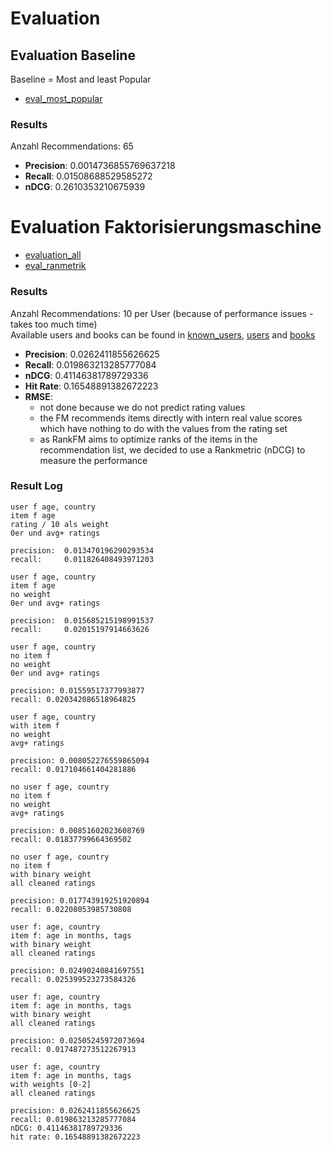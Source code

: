 # Evaluation

## Evaluation Baseline

Baseline = Most and least Popular

- [eval_most_popular](./eval_most_popular.ipynb)

### Results

Anzahl Recommendations: 65

- **Precision**: 0.0014736855769637218
- **Recall**: 0.01508688529585272
- **nDCG**: 0.2610353210675939

# Evaluation Faktorisierungsmaschine

- [evaluation_all](./evaluation.ipynb)
- [eval_ranmetrik](./rankmetric_fm.ipynb)

### Results

Anzahl Recommendations: 10 per User (because of performance issues - takes too much time)  
Available users and books can be found in [known_users](./known_users), [users](./users) and [books](./books)

- **Precision**: 0.0262411855626625
- **Recall**: 0.019863213285777084
- **nDCG**: 0.41146381789729336
- **Hit Rate**: 0.16548891382672223
- **RMSE**:
  - not done because we do not predict rating values
  - the FM recommends items directly with intern real value scores which have nothing to do with the values from the rating set
  - as RankFM aims to optimize ranks of the items in the recommendation list, we decided to use a Rankmetric (nDCG) to measure the performance

### Result Log

```
user f age, country
item f age
rating / 10 als weight
0er und avg+ ratings

precision:  0.013470196290293534
recall:     0.011826408493971203
```

```
user f age, country
item f age
no weight
0er und avg+ ratings

precision:  0.015685215198991537
recall:     0.02015197914663626
```

```
user f age, country
no item f
no weight
0er und avg+ ratings

precision: 0.01559517377993877
recall: 0.020342086518964825
```

```
user f age, country
with item f
no weight
avg+ ratings

precision: 0.008052276559865094
recall: 0.017104661404281886
```

```
no user f age, country
no item f
no weight
avg+ ratings

precision: 0.00851602023608769
recall: 0.01837799664369502
```

```
no user f age, country
no item f
with binary weight
all cleaned ratings

precision: 0.017743919251920894
recall: 0.02208053985730808
```

```
user f: age, country
item f: age in months, tags
with binary weight
all cleaned ratings

precision: 0.02490240841697551
recall: 0.025399523273584326
```

```4-KFold
user f: age, country
item f: age in months, tags
with binary weight
all cleaned ratings

precision: 0.02505245972073694
recall: 0.017487273512267913
```

```4-KFold
user f: age, country
item f: age in months, tags
with weights [0-2]
all cleaned ratings

precision: 0.0262411855626625
recall: 0.019863213285777084
nDCG: 0.41146381789729336
hit rate: 0.16548891382672223
```
